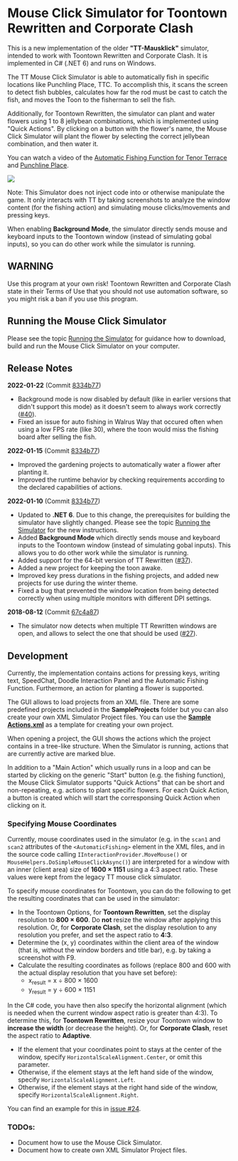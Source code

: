 ﻿# Mouse Click Simulator for Toontown Rewritten and Corporate Clash

This is a new implementation of the older **"TT-Mausklick"** simulator, intended to work with Toontown Rewritten and Corporate Clash.
It is implemented in C# (.NET 6) and runs on Windows.

The TT Mouse Click Simulator is able to automatically fish in specific locations like Punchling Place, TTC. To accomplish this, it scans the
screen to detect fish bubbles, calculates how far the rod must be cast to catch the fish, and moves the Toon to the fisherman to sell the fish.

Additionally, for Toontown Rewritten, the simulator can plant and water flowers using 1 to 8 jellybean combinations, which is implemented using "Quick Actions".
By clicking on a button with the flower's name, the Mouse Click Simulator will plant the flower by selecting the correct jellybean combination, and then water it.

You can watch a video of the <a href="https://www.youtube.com/watch?v=uq7VaJkO6-k" target="_blank">Automatic Fishing Function for Tenor Terrace</a>
and <a href="https://www.youtube.com/watch?v=dS-gBcvsjz4" target="_blank">Punchline Place</a>.

![](https://user-images.githubusercontent.com/13289184/148388183-a2010232-dec5-4d50-9893-0d9994b6ac17.png)

Note: This Simulator does not inject code into or otherwise manipulate the game. It only interacts with TT by taking screenshots to analyze the window content
(for the fishing action) and simulating mouse clicks/movements and pressing keys.

When enabling **Background Mode**, the simulator directly sends mouse and keyboard inputs to the Toontown window (instead of simulating gobal inputs),
so you can do other work while the simulator is running.

## WARNING
Use this program at your own risk!
Toontown Rewritten and Corporate Clash state in their Terms of Use that you should not use automation software, so you might risk a ban if you use this program.

## Running the Mouse Click Simulator

Please see the topic [Running the Simulator](https://github.com/kpreisser/MouseClickSimulator/wiki/Running-the-Simulator) for guidance how to download,
build and run the Mouse Click Simulator on your computer.

## Release Notes

**2022-01-22** (Commit [8334b77](https://github.com/kpreisser/MouseClickSimulator/commit/0c38838e547bf2cbbc43b106d4178762ad7644b8))

- Background mode is now disabled by default (like in earlier versions that didn't support this mode) as it doesn't seem to always work 
  correctly ([#40](https://github.com/kpreisser/MouseClickSimulator/issues/40)).
- Fixed an issue for auto fishing in Walrus Way that occured often when using a low FPS rate (like 30), where the toon would miss the 
  fishing board after selling the fish.

**2022-01-15** (Commit [8334b77](https://github.com/kpreisser/MouseClickSimulator/commit/834a4ca019d7f393c7bf124433c391e7f1d63ebd))

- Improved the gardening projects to automatically water a flower after planting it.
- Improved the runtime behavior by checking requirements according to the declared capabilities of actions.

**2022-01-10** (Commit [8334b77](https://github.com/kpreisser/MouseClickSimulator/commit/bcec1855a60b4a2919545046691c655c31b0cc8c))

- Updated to **.NET 6**.
  Due to this change, the prerequisites for building the simulator have slightly changed. Please see the topic 
  [Running the Simulator](https://github.com/kpreisser/MouseClickSimulator/wiki/Running-the-Simulator) for the new instructions.
- Added **Background Mode** which directly sends mouse and keyboard inputs to the Toontown window (instead of simulating gobal inputs).
  This allows you to do other work while the simulator is running.
- Added support for the 64-bit version of TT Rewritten ([#37](https://github.com/kpreisser/MouseClickSimulator/issues/37)).
- Added a new project for keeping the toon awake.
- Improved key press durations in the fishing projects, and added new projects for use during the winter theme.
- Fixed a bug that prevented the window location from being detected correctly when using multiple monitors with different DPI settings.

**2018-08-12** (Commit [67c4a87](https://github.com/kpreisser/MouseClickSimulator/commit/67c4a87c1db7fd906f3dfc88aa6cc26c51dc6d4f))

- The simulator now detects when multiple TT Rewritten windows are open, and allows to select the one that should be used
  ([#27](https://github.com/kpreisser/MouseClickSimulator/issues/27)).

## Development

Currently, the implementation contains actions for pressing keys, writing text, SpeedChat, Doodle Interaction Panel and the Automatic Fishing
Function. Furthermore, an action for planting a flower is supported.

The GUI allows to load projects from an XML file. There are some predefined projects included in the **SampleProjects** folder but you can also
create your own XML Simulator Project files. You can use the 
[**Sample Actions.xml**](https://github.com/kpreisser/MouseClickSimulator/blob/master/TTMouseclickSimulator/SampleProjects/Sample%20Actions.xml) as a
template for creating your own project.

When opening a project, the GUI shows the actions which the project contains in a tree-like structure. When the Simulator is running, actions that are 
currently active are marked blue.

In addition to a "Main Action" which usually runs in a loop and can be started by clicking on the generic "Start" button (e.g. the fishing function),
the Mouse Click Simulator supports "Quick Actions" that can be short and non-repeating, e.g. actions to plant specific flowers. For each Quick Action,
a button is created which will start the corresponsing Quick Action when clicking on it.

### Specifying Mouse Coordinates

Currently, mouse coordinates used in the simulator (e.g. in the `scan1` and `scan2` attributes of the `<AutomaticFishing>` element
in the XML files, and in the source code calling `IInteractionProvider.MoveMouse()` or `MouseHelpers.DoSimpleMouseClickAsync()`) are
interpreted for a window with an inner (client area) size of **1600 × 1151** using a 4:3 aspect ratio. These values were kept from the
legacy TT mouse click simulator.

To specify mouse coordinates for Toontown, you can do the following to get the resulting coordinates that can be used in the simulator:
- In the Toontown Options, for **Toontown Rewritten**, set the display resolution to **800 × 600**. Do **not** resize the window after applying this resolution.
  Or, for **Corporate Clash**, set the display resolution to any resolution you prefer, and set the aspect ratio to **4:3**.
- Determine the (x, y) coordinates within the client area of the window (that is, without the window borders and title bar), e.g. by
  taking a screenshot with F9.
- Calculate the resulting coordinates as follows (replace 800 and 600 with the actual display resolution that you have set before):
  - x<sub>result</sub> = x ÷ 800 × 1600
  - y<sub>result</sub> = y ÷ 600 × 1151

In the C# code, you have then also specify the horizontal alignment (which is needed when the current window aspect ratio is greater than 4:3).
To determine this, for **Toontown Rewritten**, resize your Toontown window to **increase the width** (or decrease the height).
Or, for **Corporate Clash**, reset the aspect ratio to **Adaptive**.
- If the element that your coordinates point to stays at the center of the window, specify `HorizontalScaleAlignment.Center`, or omit this parameter.
- Otherwise, if the element stays at the left hand side of the window, specify `HorizontalScaleAlignment.Left`.
- Otherwise, if the element stays at the right hand side of the window, specify `HorizontalScaleAlignment.Right`.

You can find an example for this in [issue #24](https://github.com/kpreisser/MouseClickSimulator/issues/24#issuecomment-306059882).

### TODOs:
- Document how to use the Mouse Click Simulator.
- Document how to create own XML Simulator Project files.
